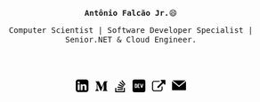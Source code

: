 <p align='center'><samp><strong>Antônio Falcão Jr.</strong>😄</samp></p> 
<p align='center'> <samp>Computer Scientist | Software Developer Specialist | Senior.NET & Cloud Engineer.</samp></p>
<br><br>
<p align='center'>
<a href="https://br.linkedin.com/"><img height="23" src="img/linkedin.png"></a>&nbsp;&nbsp;
<a href="https://medium.com/@antoniofalcaojr"><img height="22" src="img/medio.png" alt=""></a>&nbsp;&nbsp;
<a href="https://stackoverflow.com/users/13142131/antonio-falc%c3%a3o-jr"><img height="22" src="img/estouro-de-pilha.png"></a>&nbsp;&nbsp;
<a href="https://dev.to/antoniofalcao"><img height="23" src="img/dev.png" alt=""></a>&nbsp;&nbsp;
<a href="https://antoniofalcao.github.io/"><img height="24" src="img/external.png" alt=""></a>&nbsp;&nbsp;
<a href="mailto:arfj@edu.univali.br"><img height="25" src="img/enviar.png" alt=""></a>
</p>
